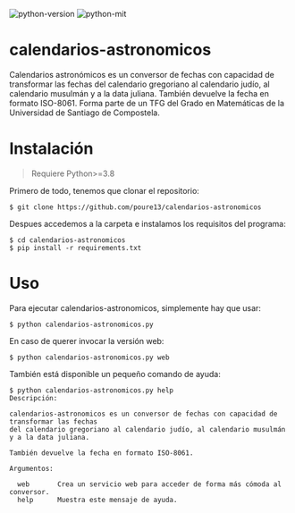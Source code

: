 ![python-version](https://img.shields.io/badge/python-3.8-blue) ![python-mit](https://img.shields.io/badge/license-MIT-green)

# calendarios-astronomicos

Calendarios astronómicos es un conversor de fechas con capacidad de transformar las fechas del calendario gregoriano al calendario judío, al calendario musulmán y a la data juliana. También devuelve la fecha en formato ISO-8061. Forma parte de un TFG del Grado en Matemáticas de la Universidad de Santiago de Compostela.

# Instalación

> Requiere Python>=3.8

Primero de todo, tenemos que clonar el repositorio:

```
$ git clone https://github.com/poure13/calendarios-astronomicos
```

Despues accedemos a la carpeta e instalamos los requisitos del programa:

```
$ cd calendarios-astronomicos
$ pip install -r requirements.txt 
```

# Uso

Para ejecutar calendarios-astronomicos, simplemente hay que usar:

```
$ python calendarios-astronomicos.py
```

En caso de querer invocar la versión web:

```
$ python calendarios-astronomicos.py web
```

También está disponible un pequeño comando de ayuda:

```
$ python calendarios-astronomicos.py help               
Descripción: 

calendarios-astronomicos es un conversor de fechas con capacidad de transformar las fechas 
del calendario gregoriano al calendario judío, al calendario musulmán y a la data juliana. 

También devuelve la fecha en formato ISO-8061.
  
Argumentos:

  web       Crea un servicio web para acceder de forma más cómoda al conversor.
  help      Muestra este mensaje de ayuda.
```
